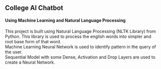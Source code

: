 <h2>College AI Chatbot </h1>
<h4>Using Machine Learning and Natural Language Processing</h4>
This project is built using Natural Language Processing (NLTK Library) from Python. This library is used to process the english words into simpler and root base form of that word. <br>
Machine Learning Neural Network is used to identify pattern in the query of the user. <br>
Sequential Model with some Dense, Activation and Drop Layers are used to create a Neural Network.
